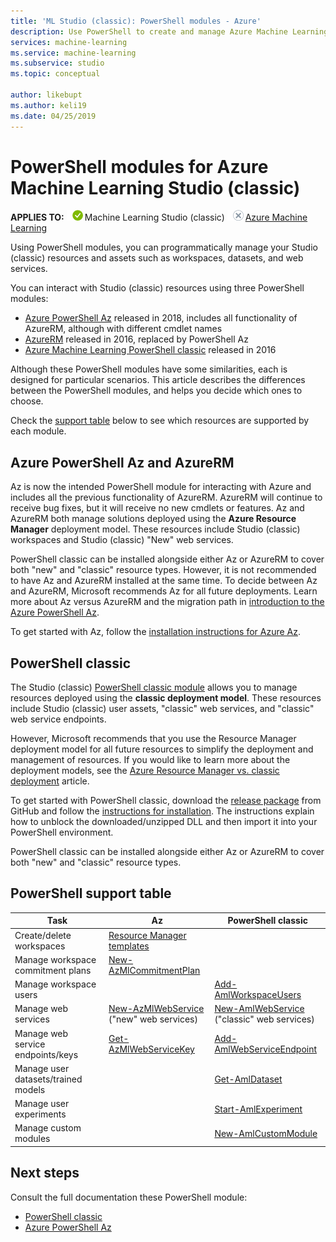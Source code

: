 ```yaml
---
title: 'ML Studio (classic): PowerShell modules - Azure'
description: Use PowerShell to create and manage Azure Machine Learning Studio (classic) workspaces, experiments, web services, and more. 
services: machine-learning
ms.service: machine-learning
ms.subservice: studio
ms.topic: conceptual

author: likebupt
ms.author: keli19
ms.date: 04/25/2019
---
```

# PowerShell modules for Azure Machine Learning Studio (classic)

**APPLIES TO:**  ![Applies to.](../../../includes/media/aml-applies-to-skus/yes.png)Machine Learning Studio (classic)   ![Does not apply to.](../../../includes/media/aml-applies-to-skus/no.png)[Azure Machine Learning](../overview-what-is-machine-learning-studio.md#ml-studio-classic-vs-azure-machine-learning-studio)


Using PowerShell modules, you can programmatically manage your Studio (classic) resources and assets such as workspaces, datasets, and web services.

You can interact with Studio (classic) resources using three PowerShell modules:

* [Azure PowerShell Az](#az-rm) released in 2018, includes all functionality of AzureRM, although with different cmdlet names
* [AzureRM](#az-rm) released in 2016, replaced by PowerShell Az
* [Azure Machine Learning PowerShell classic](#classic) released in 2016

Although these PowerShell modules have some similarities, each is designed for particular scenarios. This article describes the differences between the PowerShell modules, and helps you decide which ones to choose.  

Check the [support table](#support-table) below to see which resources are supported by each module. 

## <a name="az-rm"></a> Azure PowerShell Az and AzureRM

Az is now the intended PowerShell module for interacting with Azure and includes all the previous functionality of AzureRM. AzureRM will continue to receive bug fixes, but it will receive no new cmdlets or features.  Az and AzureRM both manage solutions deployed using the **Azure Resource Manager** deployment model. These resources include Studio (classic) workspaces and Studio (classic) "New" web services. 

PowerShell classic can be installed alongside either Az or AzureRM to cover both "new" and "classic" resource types. However, it is not recommended to have Az and AzureRM installed at the same time. To decide between Az and AzureRM, Microsoft recommends Az for all future deployments.  Learn more about Az versus AzureRM and the migration path in [introduction to the Azure PowerShell Az](/powershell/azure/new-azureps-module-az).

To get started with Az, follow the [installation instructions for Azure Az](/powershell/azure/install-az-ps).

## <a name="classic"></a> PowerShell classic

The Studio (classic) [PowerShell classic module](https://aka.ms/amlps) allows you to manage resources deployed using the **classic deployment model**. These resources include Studio (classic) user assets, "classic" web services, and "classic" web service endpoints.

However, Microsoft recommends that you use the Resource Manager deployment model for all future resources to simplify the deployment and management of resources. If you would like to learn more about the deployment models, see the [Azure Resource Manager vs. classic deployment](../../azure-resource-manager/management/deployment-models.md) article.

To get started with PowerShell classic, download the [release package](https://github.com/hning86/azuremlps/releases) from GitHub and follow the [instructions for installation](https://github.com/hning86/azuremlps/blob/master/README.md). The instructions explain how to unblock the downloaded/unzipped DLL and then import it into your PowerShell environment.

PowerShell classic can be installed alongside either Az or AzureRM to cover both "new" and "classic" resource types.

## <a name="support-table"></a> PowerShell support table


| Task | **Az** |  **PowerShell classic** |
| --- | --- | --- |
| Create/delete workspaces | [Resource Manager templates](./deploy-with-resource-manager-template.md) |  |
| Manage workspace commitment plans | [New-AzMlCommitmentPlan](/powershell/module/az.machinelearning/new-azmlcommitmentplan) | |
| Manage workspace users |  | [Add-AmlWorkspaceUsers](https://github.com/hning86/azuremlps#add-amlworkspaceusers)|
| Manage web services | [New-AzMlWebService](/powershell/module/az.machinelearning/new-azmlwebservice) <br>("new" web services)| [New-AmlWebService](https://github.com/hning86/azuremlps#manage-classic-web-service) <br>("classic" web services) |
| Manage web service endpoints/keys |  [Get-AzMlWebServiceKey](/powershell/module/az.machinelearning/get-azmlwebservicekey)|  [Add-AmlWebServiceEndpoint](https://github.com/hning86/azuremlps#manage-classic-web-servcie-endpoint)|
| Manage user datasets/trained models| | [Get-AmlDataset](https://github.com/hning86/azuremlps#manage-user-assets-dataset-trained-model-transform) |
| Manage user experiments |  | [Start-AmlExperiment](https://github.com/hning86/azuremlps#manage-experiment) |
| Manage custom modules | | [New-AmlCustomModule](https://github.com/hning86/azuremlps#manage-custom-module) |


## Next steps
Consult the full documentation these PowerShell module:
* [PowerShell classic](https://aka.ms/amlps)
* [Azure PowerShell Az](/powershell/module/az.machinelearning/#machine_learning)